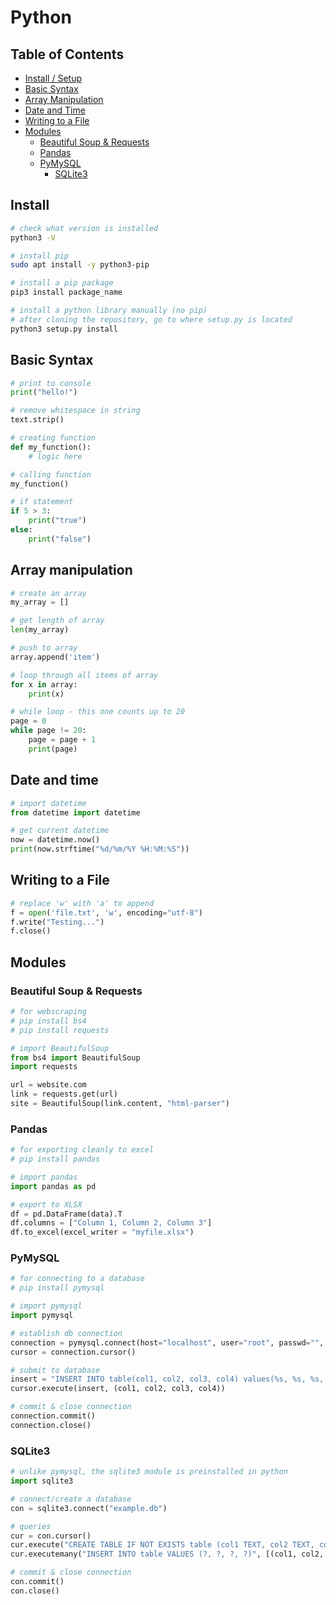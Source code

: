 # Python

## Table of Contents
- [Install / Setup](#install)
- [Basic Syntax](#basic-syntax)
- [Array Manipulation](#array-manipulation)
- [Date and Time](#date-and-time)
- [Writing to a File](#writing-to-a-file)
- [Modules](#modules)
    - [Beautiful Soup & Requests](#beautiful-soup--requests)
	- [Pandas](#pandas)
	- [PyMySQL](#pymysql)
        - [SQLite3](#sqlite3)


## Install
```bash
# check what version is installed
python3 -V

# install pip
sudo apt install -y python3-pip

# install a pip package
pip3 install package_name

# install a python library manually (no pip)
# after cloning the repository, go to where setup.py is located
python3 setup.py install
```

## Basic Syntax

```python
# print to console
print("hello!")

# remove whitespace in string
text.strip()

# creating function
def my_function():
	# logic here

# calling function
my_function()

# if statement
if 5 > 3:
	print("true")
else:
	print("false")
```


## Array manipulation

```python
# create an array
my_array = []

# get length of array
len(my_array)

# push to array
array.append('item')

# loop through all items of array
for x in array:
	print(x)

# while loop - this one counts up to 20
page = 0
while page != 20:
	page = page + 1
	print(page)

```

## Date and time

```python
# import datetime
from datetime import datetime

# get current datetime
now = datetime.now()
print(now.strftime("%d/%m/%Y %H:%M:%S"))
```

## Writing to a File
```python
# replace 'w' with 'a' to append
f = open('file.txt', 'w', encoding="utf-8")
f.write("Testing...")
f.close()
```

## Modules

### Beautiful Soup & Requests

```python
# for webscraping
# pip install bs4
# pip install requests

# import BeautifulSoup
from bs4 import BeautifulSoup
import requests

url = website.com
link = requests.get(url)
site = BeautifulSoup(link.content, "html-parser")
```

### Pandas

```python
# for exporting cleanly to excel
# pip install pandas

# import pandas
import pandas as pd

# export to XLSX
df = pd.DataFrame(data).T
df.columns = ["Column 1, Column 2, Column 3"]
df.to_excel(excel_writer = "myfile.xlsx")
```

### PyMySQL
```python
# for connecting to a database
# pip install pymysql

# import pymysql
import pymysql

# establish db connection
connection = pymysql.connect(host="localhost", user="root", passwd="", database="jobs")
cursor = connection.cursor()

# submit to database
insert = "INSERT INTO table(col1, col2, col3, col4) values(%s, %s, %s, %s);"
cursor.execute(insert, (col1, col2, col3, col4))

# commit & close connection
connection.commit()
connection.close()
```

### SQLite3
```python
# unlike pymysql, the sqlite3 module is preinstalled in python
import sqlite3

# connect/create a database
con = sqlite3.connect("example.db")

# queries
cur = con.cursor()
cur.execute("CREATE TABLE IF NOT EXISTS table (col1 TEXT, col2 TEXT, col3 TEXT col4 TEXT")
cur.executemany("INSERT INTO table VALUES (?, ?, ?, ?)", [(col1, col2, col3, col4)])

# commit & close connection
con.commit()
con.close()
```
